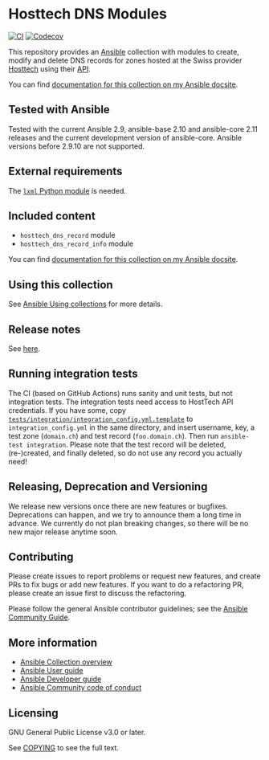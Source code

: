 # Hosttech DNS Modules
[![CI](https://github.com/felixfontein/ansible-hosttech_dns/workflows/CI/badge.svg?event=push&branch=main)](https://github.com/felixfontein/ansible-hosttech_dns/actions?query=workflow%3A%22CI%22+branch%3Amain)
[![Codecov](https://img.shields.io/codecov/c/github/felixfontein/ansible-hosttech_dns)](https://codecov.io/gh/felixfontein/ansible-hosttech_dns)

This repository provides an [Ansible](https://github.com/ansible/ansible) collection with modules to create, modify and delete DNS records for zones hosted at the Swiss provider [Hosttech](https://www.hosttech.ch/) using their [API](https://ns1.hosttech.eu/public/api?wsdl).

You can find [documentation for this collection on my Ansible docsite](https://ansible.fontein.de/collections/felixfontein/hosttech_dns/).

## Tested with Ansible

Tested with the current Ansible 2.9, ansible-base 2.10 and ansible-core 2.11 releases and the current development version of ansible-core. Ansible versions before 2.9.10 are not supported.

## External requirements

The [`lxml` Python module](https://pypi.org/project/lxml/) is needed.

## Included content

- ``hosttech_dns_record`` module
- ``hosttech_dns_record_info`` module

You can find [documentation for this collection on my Ansible docsite](https://ansible.fontein.de/collections/felixfontein/hosttech_dns/).

## Using this collection

See [Ansible Using collections](https://docs.ansible.com/ansible/latest/user_guide/collections_using.html) for more details.

## Release notes

See [here](https://github.com/felixfontein/ansible-hosttech_dns/tree/main/CHANGELOG.rst).

## Running integration tests

The CI (based on GitHub Actions) runs sanity and unit tests, but not integration tests. The integration tests need access to HostTech API credentials. If you have some, copy [`tests/integration/integration_config.yml.template`](https://github.com/felixfontein/ansible-hosttech_dns/blob/main/tests/integration/integration_config.yml.template) to `integration_config.yml` in the same directory, and insert username, key, a test zone (`domain.ch`) and test record (`foo.domain.ch`). Then run `ansible-test integration`. Please note that the test record will be deleted, (re-)created, and finally deleted, so do not use any record you actually need!

## Releasing, Deprecation and Versioning

We release new versions once there are new features or bugfixes. Deprecations can happen, and we try to announce them a long time in advance. We currently do not plan breaking changes, so there will be no new major release anytime soon.

## Contributing

Please create issues to report problems or request new features, and create PRs to fix bugs or add new features. If you want to do a refactoring PR, please create an issue first to discuss the refactoring.

Please follow the general Ansible contributor guidelines; see the [Ansible Community Guide](https://docs.ansible.com/ansible/latest/community/index.html).

## More information

- [Ansible Collection overview](https://github.com/ansible-collections/overview)
- [Ansible User guide](https://docs.ansible.com/ansible/latest/user_guide/index.html)
- [Ansible Developer guide](https://docs.ansible.com/ansible/latest/dev_guide/index.html)
- [Ansible Community code of conduct](https://docs.ansible.com/ansible/latest/community/code_of_conduct.html)

## Licensing

GNU General Public License v3.0 or later.

See [COPYING](https://www.gnu.org/licenses/gpl-3.0.txt) to see the full text.

